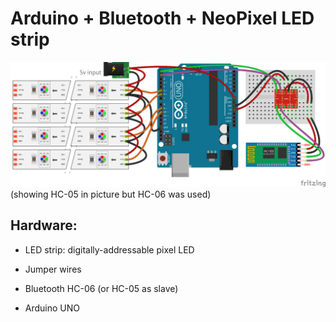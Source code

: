 # Arduino + Bluetooth + NeoPixel LED strip

![Fritzing PNG: Arduino Bluetooth Led Strip](https://github.com/waldooo/Bluetooth-RGB-light/blob/master/images/luminaria_bluetooth_RGB_arduino.png "Arduino Bluetooth Led Strip") (showing HC-05 in picture but HC-06 was used)

## Hardware:

* LED strip: digitally-addressable pixel LED

* Jumper wires

* Bluetooth HC-06 (or HC-05 as slave)

* Arduino UNO
